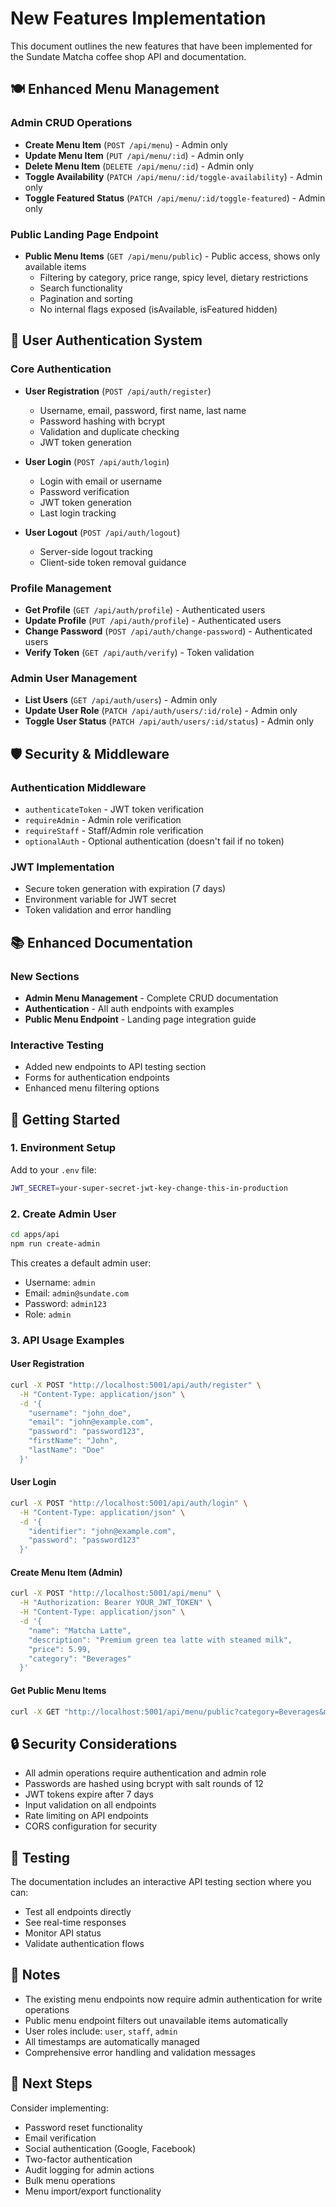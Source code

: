 # New Features Implementation

This document outlines the new features that have been implemented for the Sundate Matcha coffee shop API and documentation.

## 🍽️ Enhanced Menu Management

### Admin CRUD Operations
- **Create Menu Item** (`POST /api/menu`) - Admin only
- **Update Menu Item** (`PUT /api/menu/:id`) - Admin only  
- **Delete Menu Item** (`DELETE /api/menu/:id`) - Admin only
- **Toggle Availability** (`PATCH /api/menu/:id/toggle-availability`) - Admin only
- **Toggle Featured Status** (`PATCH /api/menu/:id/toggle-featured`) - Admin only

### Public Landing Page Endpoint
- **Public Menu Items** (`GET /api/menu/public`) - Public access, shows only available items
  - Filtering by category, price range, spicy level, dietary restrictions
  - Search functionality
  - Pagination and sorting
  - No internal flags exposed (isAvailable, isFeatured hidden)

## 🔐 User Authentication System

### Core Authentication
- **User Registration** (`POST /api/auth/register`)
  - Username, email, password, first name, last name
  - Password hashing with bcrypt
  - Validation and duplicate checking
  - JWT token generation

- **User Login** (`POST /api/auth/login`)
  - Login with email or username
  - Password verification
  - JWT token generation
  - Last login tracking

- **User Logout** (`POST /api/auth/logout`)
  - Server-side logout tracking
  - Client-side token removal guidance

### Profile Management
- **Get Profile** (`GET /api/auth/profile`) - Authenticated users
- **Update Profile** (`PUT /api/auth/profile`) - Authenticated users
- **Change Password** (`POST /api/auth/change-password`) - Authenticated users
- **Verify Token** (`GET /api/auth/verify`) - Token validation

### Admin User Management
- **List Users** (`GET /api/auth/users`) - Admin only
- **Update User Role** (`PATCH /api/auth/users/:id/role`) - Admin only
- **Toggle User Status** (`PATCH /api/auth/users/:id/status`) - Admin only

## 🛡️ Security & Middleware

### Authentication Middleware
- `authenticateToken` - JWT token verification
- `requireAdmin` - Admin role verification
- `requireStaff` - Staff/Admin role verification
- `optionalAuth` - Optional authentication (doesn't fail if no token)

### JWT Implementation
- Secure token generation with expiration (7 days)
- Environment variable for JWT secret
- Token validation and error handling

## 📚 Enhanced Documentation

### New Sections
- **Admin Menu Management** - Complete CRUD documentation
- **Authentication** - All auth endpoints with examples
- **Public Menu Endpoint** - Landing page integration guide

### Interactive Testing
- Added new endpoints to API testing section
- Forms for authentication endpoints
- Enhanced menu filtering options

## 🚀 Getting Started

### 1. Environment Setup
Add to your `.env` file:
```bash
JWT_SECRET=your-super-secret-jwt-key-change-this-in-production
```

### 2. Create Admin User
```bash
cd apps/api
npm run create-admin
```

This creates a default admin user:
- Username: `admin`
- Email: `admin@sundate.com`
- Password: `admin123`
- Role: `admin`

### 3. API Usage Examples

#### User Registration
```bash
curl -X POST "http://localhost:5001/api/auth/register" \
  -H "Content-Type: application/json" \
  -d '{
    "username": "john_doe",
    "email": "john@example.com",
    "password": "password123",
    "firstName": "John",
    "lastName": "Doe"
  }'
```

#### User Login
```bash
curl -X POST "http://localhost:5001/api/auth/login" \
  -H "Content-Type: application/json" \
  -d '{
    "identifier": "john@example.com",
    "password": "password123"
  }'
```

#### Create Menu Item (Admin)
```bash
curl -X POST "http://localhost:5001/api/menu" \
  -H "Authorization: Bearer YOUR_JWT_TOKEN" \
  -H "Content-Type: application/json" \
  -d '{
    "name": "Matcha Latte",
    "description": "Premium green tea latte with steamed milk",
    "price": 5.99,
    "category": "Beverages"
  }'
```

#### Get Public Menu Items
```bash
curl -X GET "http://localhost:5001/api/menu/public?category=Beverages&maxPrice=10"
```

## 🔒 Security Considerations

- All admin operations require authentication and admin role
- Passwords are hashed using bcrypt with salt rounds of 12
- JWT tokens expire after 7 days
- Input validation on all endpoints
- Rate limiting on API endpoints
- CORS configuration for security

## 🧪 Testing

The documentation includes an interactive API testing section where you can:
- Test all endpoints directly
- See real-time responses
- Monitor API status
- Validate authentication flows

## 📝 Notes

- The existing menu endpoints now require admin authentication for write operations
- Public menu endpoint filters out unavailable items automatically
- User roles include: `user`, `staff`, `admin`
- All timestamps are automatically managed
- Comprehensive error handling and validation messages

## 🔄 Next Steps

Consider implementing:
- Password reset functionality
- Email verification
- Social authentication (Google, Facebook)
- Two-factor authentication
- Audit logging for admin actions
- Bulk menu operations
- Menu import/export functionality
